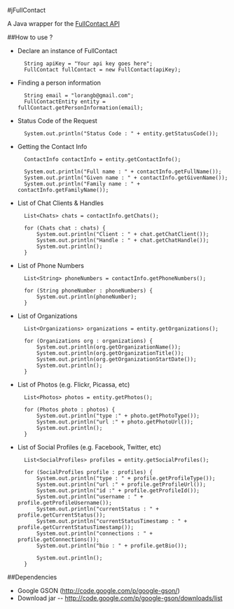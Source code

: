 #jFullContact

A Java wrapper for the [FullContact API](http://api.fullcontact.com/)

##How to use ?
 
* Declare an instance of FullContact

        String apiKey = "Your api key goes here";
        FullContact fullContact = new FullContact(apiKey);

* Finding a person information

		String email = "lorangb@gmail.com";	
		FullContactEntity entity = fullContact.getPersonInformation(email);

* Status Code of the Request

		System.out.println("Status Code : " + entity.getStatusCode());		

* Getting the Contact Info

		ContactInfo contactInfo = entity.getContactInfo();

		System.out.println("Full name : " + contactInfo.getFullName());
		System.out.println("Given name : " + contactInfo.getGivenName());
		System.out.println("Family name : " + contactInfo.getFamilyName());
		

* List of Chat Clients & Handles

		List<Chats> chats = contactInfo.getChats();
		
		for (Chats chat : chats) {
			System.out.println("Client : " + chat.getChatClient());
			System.out.println("Handle : " + chat.getChatHandle());
			System.out.println();
		}

* List of Phone Numbers

        List<String> phoneNumbers = contactInfo.getPhoneNumbers();

		for (String phoneNumber : phoneNumbers) {
			System.out.println(phoneNumber);
		}
		
* List of Organizations

		List<Organizations> organizations = entity.getOrganizations();

		for (Organizations org : organizations) {
			System.out.println(org.getOrganizationName());
			System.out.println(org.getOrganizationTitle());
			System.out.println(org.getOrganizationStartDate());
			System.out.println();
		}

* List of Photos (e.g. Flickr, Picassa, etc)

		List<Photos> photos = entity.getPhotos();

		for (Photos photo : photos) {
			System.out.println("type :" + photo.getPhotoType());
			System.out.println("url :" + photo.getPhotoUrl());
			System.out.println();
		}

* List of Social Profiles (e.g. Facebook, Twitter, etc)

		List<SocialProfiles> profiles = entity.getSocialProfiles();

		for (SocialProfiles profile : profiles) {
			System.out.println("type : " + profile.getProfileType());
			System.out.println("url :" + profile.getProfileUrl());
			System.out.println("id :" + profile.getProfileId());
			System.out.println("username : " + profile.getProfileUsername());
			System.out.println("currentStatus : " + profile.getCurrentStatus());
			System.out.println("currentStatusTimestamp : " + profile.getCurrentStatusTimestamp());
			System.out.println("connections : " + profile.getConnections());
			System.out.println("bio : " + profile.getBio());			
			
			System.out.println();
		}


##Dependencies

* Google GSON (http://code.google.com/p/google-gson/)
* Download jar -- http://code.google.com/p/google-gson/downloads/list
